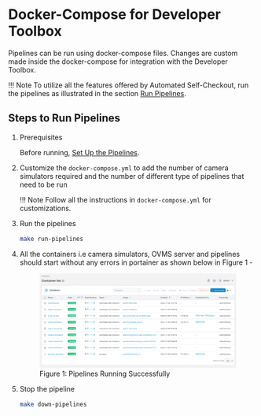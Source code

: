 # Docker-Compose for Developer Toolbox

Pipelines can be run using docker-compose files. Changes are custom made inside  the docker-compose for integration with the Developer Toolbox.

!!! Note
    To utilize all the features offered by Automated Self-Checkout, run the pipelines as illustrated in the section [Run Pipelines](./quick_pipelinerun.md).

## Steps to Run Pipelines

1. Prerequisites

    Before running, [Set Up the Pipelines](./pipelinesetup.md).

1. Customize the `docker-compose.yml` to add the number of camera simulators required and the number of different type of pipelines that need to be run

    !!! Note
        Follow all the instructions in `docker-compose.yml` for customizations.

1. Run the pipelines

    ```bash
    make run-pipelines
    ```

1. All the containers i.e camera simulators, OVMS server and pipelines should start without any errors in portainer as shown below in Figure 1 -

    <figure class="figure-image">
    <img src="../images/portainer_dashobaord_docker_compose.png" alt="Figure 1: Pipelines Running Successfully">
    <figcaption>Figure 1: Pipelines Running Successfully</figcaption>
    </figure>

1. Stop the pipeline

    ```bash
    make down-pipelines
    ```
